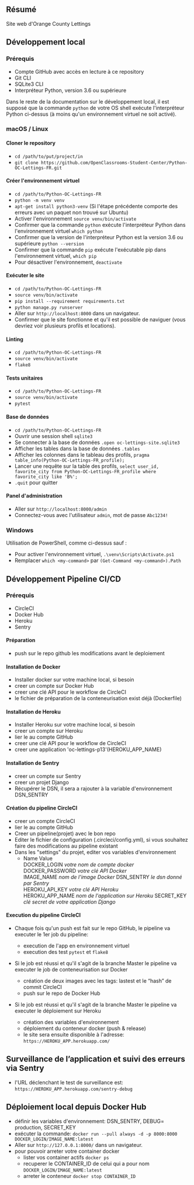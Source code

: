 ## Résumé

Site web d'Orange County Lettings

## Développement local

### Prérequis

- Compte GitHub avec accès en lecture à ce repository
- Git CLI
- SQLite3 CLI
- Interpréteur Python, version 3.6 ou supérieure

Dans le reste de la documentation sur le développement local, il est supposé que la commande `python` de votre OS shell exécute l'interpréteur Python ci-dessus (à moins qu'un environnement virtuel ne soit activé).

### macOS / Linux

#### Cloner le repository

- `cd /path/to/put/project/in`
- `git clone https://github.com/OpenClassrooms-Student-Center/Python-OC-Lettings-FR.git`

#### Créer l'environnement virtuel

- `cd /path/to/Python-OC-Lettings-FR`
- `python -m venv venv`
- `apt-get install python3-venv` (Si l'étape précédente comporte des erreurs avec un paquet non trouvé sur Ubuntu)
- Activer l'environnement `source venv/bin/activate`
- Confirmer que la commande `python` exécute l'interpréteur Python dans l'environnement virtuel
`which python`
- Confirmer que la version de l'interpréteur Python est la version 3.6 ou supérieure `python --version`
- Confirmer que la commande `pip` exécute l'exécutable pip dans l'environnement virtuel, `which pip`
- Pour désactiver l'environnement, `deactivate`

#### Exécuter le site

- `cd /path/to/Python-OC-Lettings-FR`
- `source venv/bin/activate`
- `pip install --requirement requirements.txt`
- `python manage.py runserver`
- Aller sur `http://localhost:8000` dans un navigateur.
- Confirmer que le site fonctionne et qu'il est possible de naviguer (vous devriez voir plusieurs profils et locations).

#### Linting

- `cd /path/to/Python-OC-Lettings-FR`
- `source venv/bin/activate`
- `flake8`

#### Tests unitaires

- `cd /path/to/Python-OC-Lettings-FR`
- `source venv/bin/activate`
- `pytest`

#### Base de données

- `cd /path/to/Python-OC-Lettings-FR`
- Ouvrir une session shell `sqlite3`
- Se connecter à la base de données `.open oc-lettings-site.sqlite3`
- Afficher les tables dans la base de données `.tables`
- Afficher les colonnes dans le tableau des profils, `pragma table_info(Python-OC-Lettings-FR_profile);`
- Lancer une requête sur la table des profils, `select user_id, favorite_city from
  Python-OC-Lettings-FR_profile where favorite_city like 'B%';`
- `.quit` pour quitter

#### Panel d'administration

- Aller sur `http://localhost:8000/admin`
- Connectez-vous avec l'utilisateur `admin`, mot de passe `Abc1234!`

### Windows

Utilisation de PowerShell, comme ci-dessus sauf :

- Pour activer l'environnement virtuel, `.\venv\Scripts\Activate.ps1` 
- Remplacer `which <my-command>` par `(Get-Command <my-command>).Path`


## Développement Pipeline CI/CD

### Prérequis
- CircleCI
- Docker Hub
- Heroku
- Sentry

#### Préparation
- push sur le repo github les modifications avant le deploiement

#### Installation de Docker
- Installer docker sur votre machine local, si besoin
- creer un compte sur Docker Hub
- creer une clé API pour le workflow de CircleCI
- le fichier de préparation de la conteneurisation exist déjà (Dockerfile)

#### Installation de Heroku
- Installer Heroku sur votre machine local, si besoin
- creer un compte sur Heroku
- lier le au compte GitHub
- creer une clé API pour le workflow de CircleCI
- creer une application 'oc-lettings-p13'(HEROKU_APP_NAME)

#### Installation de Sentry
- creer un compte sur Sentry
- creer un projet Django
- Récupérer le DSN, il sera a rajouter à la variable d'environnement DSN_SENTRY

#### Création du pipeline CircleCI
- creer un compte CircleCI
- lier le au compte GitHub
- Creer un pipeline(projet) avec le bon repo
- Editer le fichier de configuration (.circleci/config.yml), 
si vous souhaitez faire des modifications au pipeline existant
- Dans les "settings" du projet, editer vos variables d'environnement
  - Name	Value	
    DOCKER_LOGIN	*votre nom de compte docker*	
    DOCKER_PASSWORD	*votre clé API Docker*	
    IMAGE_NAME *nom de l'image Docker*
    DSN_SENTRY	*le dsn donné par Sentry*	
    HEROKU_API_KEY	*votre clé API Heroku*		
    HEROKU_APP_NAME	*nom de l'application sur Heroku*
    SECRET_KEY	*clé secret de votre application Django*

#### Execution du pipeline CircleCI
- Chaque fois qu'un push est fait sur le repo GitHub, 
le pipeline va executer le 1er job du pipeline:
  - execution de l'app en environnement virtuel
  - execution des test `pytest` et `flake8`
  
- Si le job est réussi et qu'il s'agit de la branche Master
le pipeline va executer le job de conteneurisation sur Docker
  - création de deux images avec les tags: lastest et le “hash”  de commit CircleCI
  - push sur le repo de Docker Hub
  
- Si le job est réussi et qu'il s'agit de la branche Master
le pipeline va executer le déploiement sur Heroku
  - création des variables d'environnement
  - déploiement du conteneur docker (push & release)
  - le site sera ensuite disponible à l'adresse:
    `https://HEROKU_APP.herokuapp.com/`


## Surveillance de l’application et suivi des erreurs via Sentry
- l'URL déclenchant le test de surveillance est:
  `https://HEROKU_APP.herokuapp.com/sentry-debug`


## Déploiement local depuis Docker Hub
- définir les variables d'environnement: DSN_SENTRY, DEBUG= production, SECRET_KEY
- exécuter la commande:
  `docker run --pull always -d -p 8000:8000 DOCKER_LOGIN/IMAGE_NAME:latest`
- Aller sur `http://127.0.0.1:8000/` dans un navigateur.
- pour pouvoir arreter votre container docker
  - lister vos container actifs
    `docker ps`
  - recuperer le CONTAINER_ID  de celui qui a pour nom 
    `DOCKER_LOGIN/IMAGE_NAME:latest`
  - arreter le conteneur
    `docker stop CONTAINER_ID`
